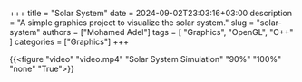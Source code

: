 +++
title = "Solar System"
date = 2024-09-02T23:03:16+03:00
description = "A simple graphics project to visualize the solar system."
slug = "solar-system"
authors = ["Mohamed Adel"]
tags = [
    "Graphics",
    "OpenGL",
    "C++"
]
categories = ["Graphics"]
+++

{{<figure "video" "video.mp4" "Solar System Simulation" "90%" "100%" "none" "True">}}
